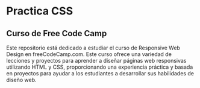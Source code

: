 # Practica CSS

## Curso de Free Code Camp

Este repositorio está dedicado a estudiar el curso de Responsive Web Design en freeCodeCamp.com. Este curso ofrece una variedad de lecciones y proyectos para aprender a diseñar páginas web responsivas utilizando HTML y CSS, proporcionando una experiencia práctica y basada en proyectos para ayudar a los estudiantes a desarrollar sus habilidades de diseño web.

